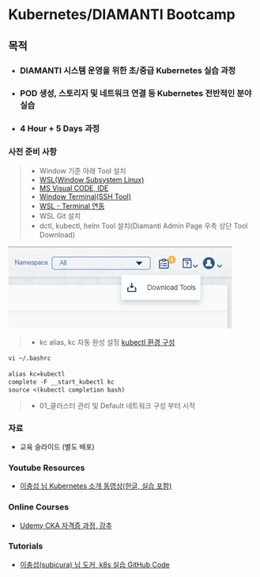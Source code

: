 # Kubernetes/DIAMANTI Bootcamp

## 목적

- ### DIAMANTI 시스템 운영을 위한 초/중급 Kubernetes 실습 과정
- ### POD 생성, 스토리지 및 네트워크 연결 등 Kubernetes 전반적인 분야 실습
- ### 4 Hour + 5 Days 과정

### 사전 준비 사항
> * Window 기준 아래 Tool 설치
> * [WSL(Window Subsystem Linux)](https://webdir.tistory.com/541)
> * [MS Visual CODE, IDE](https://webnautes.tistory.com/1197)
> * [Window Terminal(SSH Tool)](https://lts0606.tistory.com/341)
> * [WSL - Terminal 연동](https://docs.microsoft.com/ko-kr/windows/terminal/)
> * WSL Git 설치
> * dctl, kubectl, helm Tool 설치(Diamanti Admin Page 우측 상단 Tool Download)

![Tool](./200707DctlTool.png)

> * kc alias, kc 자동 완성 설정 [kubectl 환경 구성](https://kubernetes.io/ko/docs/reference/kubectl/cheatsheet/)

```
vi ~/.bashrc 

alias kc=kubectl
complete -F __start_kubectl kc
source <(kubectl completion bash)
```

> * 01_클러스터 관리 및 Default 네트워크 구성 부터 시작

### 자료

* 교육 슬라이드 (별도 배포)  

### Youtube Resources
* [이충섭 님 Kubernetes 소개 동영상(한글, 실습 포함)](https://youtu.be/WxzWXqTNdlw)

### Online Courses
* [Udemy CKA 자격증 과정, 강추](https://www.udemy.com/course/certified-kubernetes-administrator-with-practice-tests)


### Tutorials
* [이충섭(subicura) 님 도커, k8s 실습 GitHub Code](https://github.com/subicura/workshop-k8s-basic)
